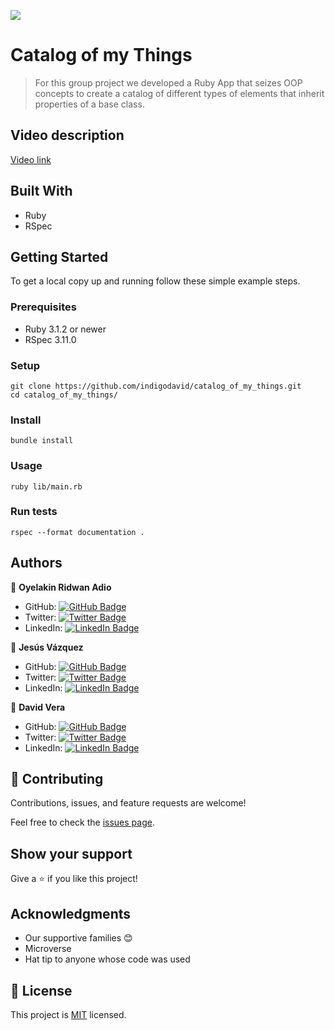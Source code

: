![](https://img.shields.io/badge/Microverse-blueviolet)

# Catalog of my Things

> For this group project we developed a Ruby App that seizes OOP concepts to create a catalog of different types of elements that inherit properties of a base class.

## Video description

[Video link](https://drive.google.com/file/d/1XyRqy4Sr7ncT8DcnXuO-znIpKxt0MRYn/view?usp=sharing)

## Built With

- Ruby
- RSpec

## Getting Started

To get a local copy up and running follow these simple example steps.

### Prerequisites

- Ruby 3.1.2 or newer
- RSpec 3.11.0

### Setup

    git clone https://github.com/indigodavid/catalog_of_my_things.git
    cd catalog_of_my_things/

### Install

    bundle install
### Usage

    ruby lib/main.rb
### Run tests

    rspec --format documentation .
## Authors

👤 **Oyelakin Ridwan Adio**

- GitHub: [![GitHub Badge](https://img.shields.io/badge/-oyelakinG9-white?logo=GitHub&logoColor=181717&style=plastic)](https://github.com/oyelakinG9)
- Twitter: [![Twitter Badge](https://img.shields.io/badge/-OyelakinG1-white?logo=Twitter&logoColor=1DA1F2&style=plastic)](https://twitter.com/OyelakinG1)
- LinkedIn: [![LinkedIn Badge](https://img.shields.io/badge/-oyelakin_ridwan_4b4a02b6-white?logo=LinkedIn&logoColor=1DA1F2&style=plastic)](https://linkedin.com/in/oyelakin-ridwan-4b4a02b6/)

👤 **Jesús Vázquez**

- GitHub: [![GitHub Badge](https://img.shields.io/badge/-jevazquezb-white?logo=GitHub&logoColor=181717&style=plastic)](https://github.com/jevazquezb)
- Twitter: [![Twitter Badge](https://img.shields.io/badge/-javb_1187-white?logo=Twitter&logoColor=1DA1F2&style=plastic)](https://twitter.com/javb_1187)
- LinkedIn: [![LinkedIn Badge](https://img.shields.io/badge/-jevazquezb-white?logo=LinkedIn&logoColor=1DA1F2&style=plastic)](https://linkedin.com/in/jevazquezb/)

👤 **David Vera**

- GitHub: [![GitHub Badge](https://img.shields.io/badge/-indigodavid-white?logo=GitHub&logoColor=181717&style=plastic)](https://github.com/indigodavid)
- Twitter: [![Twitter Badge](https://img.shields.io/badge/-indigo1987-white?logo=Twitter&logoColor=1DA1F2&style=plastic)](https://twitter.com/indigo1987)
- LinkedIn: [![LinkedIn Badge](https://img.shields.io/badge/-davidveracastillo-white?logo=LinkedIn&logoColor=1DA1F2&style=plastic)](https://linkedin.com/in/david-vera-castillo-001b5756/)

## 🤝 Contributing

Contributions, issues, and feature requests are welcome!

Feel free to check the [issues page](../../issues/).

## Show your support

Give a ⭐️ if you like this project!

## Acknowledgments

- Our supportive families 😊
- Microverse
- Hat tip to anyone whose code was used

## 📝 License

This project is [MIT](./LICENSE) licensed.

